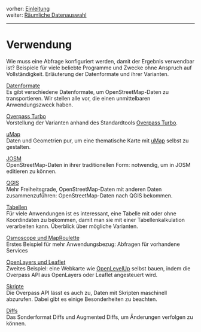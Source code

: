 vorher: [Einleitung](../preface/index.md)  
weiter: [Räumliche Datenauswahl](../full_data/index.md)  

---

Verwendung
==========

Wie muss eine Abfrage konfiguriert werden, damit der Ergebnis verwendbar ist?
Beispiele für viele beliebte Programme und Zwecke ohne Anspruch auf Vollständigkeit.
Erläuterung der Datenformate und ihrer Varianten.

[Datenformate](formats.md)  
Es gibt verschiedene Datenformate, um OpenStreetMap-Daten zu transportieren.
Wir stellen alle vor, die einen unmittelbaren Anwendungszweck haben.

[Overpass Turbo](turbo.md)  
Vorstellung der Varianten anhand des Standardtools [Overpass Turbo](https://overpass-turbo.eu/).

[uMap](umap.md)  
Daten und Geometrien pur, um eine thematische Karte mit [uMap](https://umap.openstreetmap.fr/) selbst zu gestalten.

[JOSM](josm.md)  
OpenStreetMap-Daten in ihrer traditionellen Form:
notwendig, um in JOSM editieren zu können.

[QGIS](qgis.md)  
Mehr Freiheitsgrade, OpenStreetMap-Daten mit anderen Daten zusammenzuführen:
OpenStreetMap-Daten nach QGIS bekommen.

[Tabellen](csv.md)  
Für viele Anwendungen ist es interessant, eine Tabelle mit oder ohne Koordindaten zu bekommen,
damit man sie mit einer Tabellenkalkulation verarbeiten kann.
Überblick über mögliche Varianten.

[Osmoscope und MapRoulette](osmoscope.md)  
Erstes Beispiel für mehr Anwendungsbezug:
Abfragen für vorhandene Services 

[OpenLayers und Leaflet](openlayers.md)  
Zweites Beispiel:
eine Webkarte wie [OpenLevelUp](https://openlevelup.net/) selbst bauen,
indem die Overpass API aus OpenLayers oder Leaflet angesteuert wird.

[Skripte](scripts.md)  
Die Overpass API lässt es auch zu, Daten mit Skripten maschinell abzurufen.
Dabei gibt es einige Besonderheiten zu beachten.

[Diffs](diffs.md)  
Das Sonderformat Diffs und Augmented Diffs, um Änderungen verfolgen zu können.

